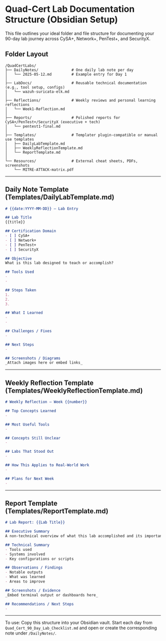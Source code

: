 
# Quad-Cert Lab Documentation Structure (Obsidian Setup)

This file outlines your ideal folder and file structure for documenting your 90-day lab journey across CySA+, Network+, PenTest+, and SecurityX.

## Folder Layout

```
/QuadCertLabs/
├── DailyNotes/               # One daily lab note per day
│   └── 2025-05-12.md         # Example entry for Day 1
│
├── LabDocs/                  # Reusable technical documentation (e.g., tool setup, configs)
│   └── wazuh-suricata-elk.md
│
├── Reflections/              # Weekly reviews and personal learning reflections
│   └── Week1-Reflection.md
│
├── Reports/                  # Polished reports for CySA+/PenTest+/SecurityX (executive + tech)
│   └── pentest1-final.md
│
├── Templates/                # Templater plugin-compatible or manual use templates
│   ├── DailyLabTemplate.md
│   ├── WeeklyReflectionTemplate.md
│   └── ReportTemplate.md
│
└── Resources/                # External cheat sheets, PDFs, screenshots
    └── MITRE-ATTACK-matrix.pdf
```

---

## Daily Note Template (Templates/DailyLabTemplate.md)

```markdown
# {{date:YYYY-MM-DD}} – Lab Entry

## Lab Title
{{title}}

## Certification Domain
- [ ] CySA+
- [ ] Network+
- [ ] PenTest+
- [ ] SecurityX

## Objective
What is this lab designed to teach or accomplish?

## Tools Used
- 
- 

## Steps Taken
1. 
2. 
3. 

## What I Learned
- 
- 

## Challenges / Fixes
- 

## Next Steps
- 

## Screenshots / Diagrams
_Attach images here or embed links_
```

---

## Weekly Reflection Template (Templates/WeeklyReflectionTemplate.md)

```markdown
# Weekly Reflection – Week {{number}}

## Top Concepts Learned
- 

## Most Useful Tools
- 

## Concepts Still Unclear
- 

## Labs That Stood Out
- 

## How This Applies to Real-World Work
- 

## Plans for Next Week
- 
```

---

## Report Template (Templates/ReportTemplate.md)

```markdown
# Lab Report: {{Lab Title}}

## Executive Summary
A non-technical overview of what this lab accomplished and its importance.

## Technical Summary
- Tools used
- Systems involved
- Key configurations or scripts

## Observations / Findings
- Notable outputs
- What was learned
- Areas to improve

## Screenshots / Evidence
_Embed terminal output or dashboards here_

## Recommendations / Next Steps
- 
```

---

To use: Copy this structure into your Obsidian vault. Start each day from `Quad_Cert_90_Day_Lab_Checklist.md` and open or create the corresponding note under `/DailyNotes/`.

